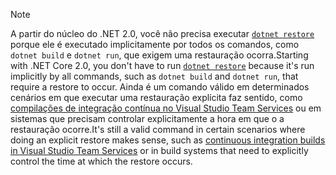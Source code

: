 > [!NOTE]
> <span data-ttu-id="2a84b-101">A partir do núcleo do .NET 2.0, você não precisa executar [ `dotnet restore` ](~/docs/core/tools/dotnet-restore.md) porque ele é executado implicitamente por todos os comandos, como `dotnet build` e `dotnet run`, que exigem uma restauração ocorra.</span><span class="sxs-lookup"><span data-stu-id="2a84b-101">Starting with .NET Core 2.0, you don't have to run [`dotnet restore`](~/docs/core/tools/dotnet-restore.md) because it's run implicitly by all commands, such as `dotnet build` and `dotnet run`, that require a restore to occur.</span></span> <span data-ttu-id="2a84b-102">Ainda é um comando válido em determinados cenários em que executar uma restauração explícita faz sentido, como [compilações de integração contínua no Visual Studio Team Services](/vsts/build-release/apps/aspnet/build-aspnet-core) ou em sistemas que precisam controlar explicitamente a hora em que o a restauração ocorre.</span><span class="sxs-lookup"><span data-stu-id="2a84b-102">It's still a valid command in certain scenarios where doing an explicit restore makes sense, such as [continuous integration builds in Visual Studio Team Services](/vsts/build-release/apps/aspnet/build-aspnet-core) or in build systems that need to explicitly control the time at which the restore occurs.</span></span>
